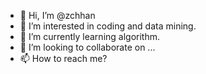 - 👋 Hi, I’m @zchhan
- 👀 I’m interested in coding and data mining.
- 🌱 I’m currently learning algorithm.
- 💞️ I’m looking to collaborate on ...
- 📫 How to reach me?

<!---
zchhan/zchhan is a ✨ special ✨ repository because its `README.md` (this file) appears on your GitHub profile.
You can click the Preview link to take a look at your changes.
--->

